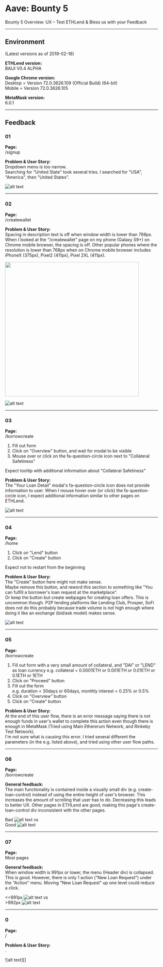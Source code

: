 # Aave: Bounty 5
Bounty 5 Overview: UX – Test ETHLend & Bless us with your Feedback

---

## Environment
(Latest versions as of 2019-02-16)  

__ETHLend version:__  
BAIJI V0.4 ALPHA

__Google Chrome version:__  
Desktop = Version 72.0.3626.109 (Official Build) (64-bit)  
Mobile = Version 72.0.3626.105

__MetaMask version:__  
6.0.1

---

## Feedback

### 01
__Page:__  
/signup

__Problem & User Story:__  
Dropdown menu is too narrow.  
Searching for "United State" took several tries. I searched for "USA", "America", then "United States".

![alt text][01-signup-dropdown-menu]

---

### 02
__Page:__  
/createwallet

__Problem & User Story:__  
Spacing in description text is off when window width is lower than 768px.  
When I looked at the "/createwallet" page on my phone (Galaxy S9+) on Chrome mobile browser, the spacing is off. Other popular phones where the resolution is lower than 768px when on Chrome mobile browser includes iPhoneX (375px), Pixel2 (411px), Pixel 2XL (411px).

<img src="https://github.com/gin/2019-ethdenver/blob/master/aave/img/02-createwallet-responsive-spacing-on-mobile.jpg" width="441">

![alt text][02-createwallet-responsive-767]

---

### 03
__Page:__  
/borrowcreate  
1. Fill out form
2. Click on "Overview" button, and wait for modal to be visible
3. Mouse over or click on the fa-question-circle icon next to "Collateral Safetiness"

Expect tooltip with additional information about "Collateral Safetiness"

__Problem & User Story:__  
The "Your Loan Detail" modal's fa-question-circle icon does not provide information to user.
When I mouse hover over (or click) the fa-question-circle icon, I expect additional information similar to other pages on ETHLend.

![alt text][03-borrowcreate-your-loan-detail-modal-fa-question-circle]

---

### 04
__Page:__  
/home  
1. Click on "Lend" button
2. Click on "Create" button  

Expect not to restart from the beginning

__Problem & User Story:__  
The "Create" button here might not make sense.  
Maybe remove this button, and reword this section to something like "You can fulfill a borrower's loan request at the marketplace".  
Or keep the button but create webpages for creating loan offers. This is uncommon though. P2P lending platforms like Lending Club, Prosper, SoFi does not do this probably because trade volume is not high enough where doing it like an exchange (bid/ask model) makes sense. 

![alt text][04-home-lend]

---

### 05
__Page:__  
/borrowcreate
1. Fill out form with a very small amount of collateral, and "DAI" or "LEND" as loan currency 
e.g. collateral = 0.0001ETH or 0.001ETH or 0.01ETH or 0.1ETH or 1ETH
2. Click on "Proceed" button
3. Fill out the form  
e.g. duration = 30days or 60days, monthly interest = 0.25% or 0.5%
4. Click on "Overview" button
5. Click on "Create" button

__Problem & User Story:__  
At the end of this user flow, there is an error message saying there is not enough funds in user's wallet to complete this action even though there is enough in MetaMask (Tried using Main Ethererum Network, and Rinkeby Test Network).  
I'm not sure what is causing this error. I tried several different the parameters (in the e.g. listed above), and tried using other user flow paths.

---

### 06
__Page:__  
/borrowcreate

__General feedback:__  
The main functionality is contained inside a visually small div (e.g. create-loan-control) instead of using the entire height of user's browser. This increases the amount of scrolling that user has to do. Decreasing this leads to better UX. Other pages in ETHLend are good, making this page's create-loan-control div inconsistent with the other pages.

Bad
![alt text][06-borrowcreate-scroll-bad]
vs  
Good
![alt text][06-offer-scroll-good]

---

### 07
__Page:__  
Most pages

__General feedback:__   
When window width is 991px or lower, the menu (Header div) is collapsed. This is good. However, there is only 1 action ("New Loan Request") under the "Action" menu. Moving "New Loan Request" up one level could reduce a click.

<=991px
![alt text][07-most-pages-menu-single-item-bad]
vs  
\>992px
![alt text][07-most-pages-menu-single-item-good]

---

### 0
__Page:__  
/

__Problem & User Story:__  
.

![alt text][]














[01-signup-dropdown-menu]: ./img/01-signup-dropdown-menu.png

[02-createwallet-responsive-767]: ./img/02-createwallet-responsive-767.png
[02-createwallet-responsive-spacing-on-mobile]: ./img/02-createwallet-responsive-spacing-on-mobile.jpg
[03-borrowcreate-your-loan-detail-modal-fa-question-circle]: ./img/03-borrowcreate-your-loan-detail-modal-fa-question-circle.png

[04-home-lend]: ./img/04-home-lend.png

[06-borrowcreate-scroll-bad]: ./img/06-borrowcreate-scroll-bad.png
[06-offer-scroll-good]: ./img/06-offer-scroll-good.png

[07-most-pages-menu-single-item-bad]:  ./img/07-most-pages-menu-single-item-bad.png
[07-most-pages-menu-single-item-good]:  ./img/07-most-pages-menu-single-item-good.png